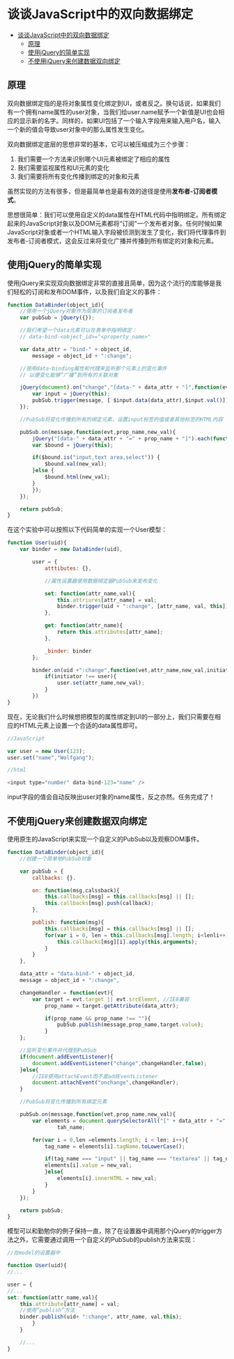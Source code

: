 # 谈谈JavaScript中的双向数据绑定

<!-- TOC -->

- [谈谈JavaScript中的双向数据绑定](#谈谈javascript中的双向数据绑定)
  - [原理](#原理)
  - [使用jQuery的简单实现](#使用jquery的简单实现)
  - [不使用jQuery来创建数据双向绑定](#不使用jquery来创建数据双向绑定)

<!-- /TOC -->

## 原理
双向数据绑定指的是将对象属性变化绑定到UI，或者反之。换句话说，如果我们有一个拥有name属性的user对象，当我们给user.name赋予一个新值是UI也会相应的显示新的名字。同样的，如果UI包括了一个输入字段用来输入用户名，输入一个新的值会导致user对象中的那么属性发生变化。

双向数据绑定底层的思想非常的基本，它可以被压缩成为三个步骤：
1. 我们需要一个方法来识别哪个UI元素被绑定了相应的属性 
2. 我们需要监视属性和UI元素的变化 
3. 我们需要将所有变化传播到绑定的对象和元素

虽然实现的方法有很多，但是最简单也是最有效的途径是使用**发布者-订阅者模式**。   

思想很简单：我们可以使用自定义的data属性在HTML代码中指明绑定。所有绑定起来的JavaScript对象以及DOM元素都将“订阅”一个发布者对象。任何时候如果JavaScript对象或者一个HTML输入字段被侦测到发生了变化，我们将代理事件到发布者-订阅者模式，这会反过来将变化广播并传播到所有绑定的对象和元素。

## 使用jQuery的简单实现
使用jQuery来实现双向数据绑定非常的直接且简单，因为这个流行的库能够是我们轻松的订阅和发布DOM事件，以及我们自定义的事件：
```js
function DataBinder(object_id){
    //使用一个jQuery对象作为简单的订阅者发布者
    var pubSub = jQuery({});

    //我们希望一个data元素可以在表单中指明绑定：
    // data-bind-<object_id>="<property_name>"        

    var data_attr = "bind-" + object_id,
        message = object_id + ":change";

    //使用data-binding属性和代理来监听那个元素上的变化事件
    // 以便变化能够“广播”到所有的关联对象   

    jQuery(document).on("change","[data-" + data_attr + "]",function(evt){
        var input = jQuery(this);
        pubSub.trigger(message, [ $input.data(data_attr),$input.val()]);
    });

    //PubSub将变化传播到所有的绑定元素，设置input标签的值或者其他标签的HTML内容   

    pubSub.on(message,function(evt,prop_name,new_val){
        jQuery("[data-" + data_attr + "=" + prop_name + "]").each(function(){
        var $bound = jQuery(this);

        if($bound.is("input,text area,select")) {
            $bound.val(new_val);
        }else {
            $bound.html(new_val);
        }
        });
    });

    return pubSub;
}
```

在这个实验中可以按照以下代码简单的实现一个User模型：
```js
function User(uid){
    var binder = new DataBinder(uid),

        user = {
            atttibutes: {},

            //属性设置器使用数据绑定器PubSub来发布变化   

            set: function(attr_name,val){
                this.attriures[attr_name] = val;
                binder.trigger(uid + ":change", [attr_name, val, this]);
            },

            get: function(attr_name){
                return this.attributes[attr_name];
            },

            _binder: binder
        };

        binder.on(uid +":change",function(vet,attr_name,new_val,initiator){
            if(initiator !== user){
                user.set(attr_name,new_val);
            }
        })
}
```

现在，无论我们什么时候想把模型的属性绑定到UI的一部分上，我们只需要在相应的HTML元素上设置一个合适的data属性即可。
```js
//JavaScript

var user = new User(123);
user.set("name","Wolfgang");

//html

<input type="number" data-bind-123="name" />   
```

input字段的值会自动反映出user对象的name属性，反之亦然。任务完成了！

## 不使用jQuery来创建数据双向绑定
使用原生的JavaScript来实现一个自定义的PubSub以及观察DOM事件。
```js
function DataBinder(object_id){
    //创建一个简单地PubSub对象   

    var pubSub = {
        callbacks: {}.

        on: function(msg,calssback){
            this.callbacks[msg] = this.callbacks[msg] || [];
            this.callbacks[msg].push(callback);
        },

        publish: function(msg){
            this.callbacks[msg] = this.callbacks[msg] || [];
            for(var i = 0, len = this.callbacks[msg].length; i<lenli++){
                this.callbacks[msg][i].apply(this,arguments);
            }
        }
    },

    data_attr = "data-bind-" + object_id,
    message = object_id + ":change",

    changeHandler = function(evt){
        var target = evt.target || evt.srcElemnt, //IE8兼容
            prop_name = target.getAttribute(data_attr);

            if(prop_name && prop_name !== ""){
                pubSub.publish(message,prop_name,target.value);
            }
    };

    //监听变化事件并代理到PubSub 
    if(document.addEventListener){
        document.addEventListener("change",changeHandler,false);
    }else{
        //IE8使用attachEvent而不是addEventListener     
        document.attachEvent("onchange",changeHandler);
    }

    //PubSub将变化传播到所有绑定元素    

    pubSub.on(message,function(vet,prop_name,new_val){
        var elements = document.querySelectorAll("[" + data_attr + "=" + prop_name + "]"),
                tah_name;

        for(var i = 0,len =elements.length; i < len; i++){
            tag_name = elements[i].tagName.toLowerCase();

            if(tag_name === "input" || tag_name === "textarea" || tag_name === "select"){
            elements[i].value = new_val;
            }else{
                elements[i].innerHTML = new_val;
            }
        }
    });

    return pubSub;
}
```

模型可以和勤勉你的例子保持一直，除了在设置器中调用那个jQuery的trigger方法之外，它需要通过调用一个自定义的PubSub的publish方法来实现：
```js
//在model的设置器中   

function User(uid){
//...

user = {
//...
set: function(attr_name,val){
    this.attribute[attr_name] = val;
    //使用“publish”方法  
    binder.publish(uid+ ":change", attr_name, val,this);
        }
    }

    //...
}   
```
